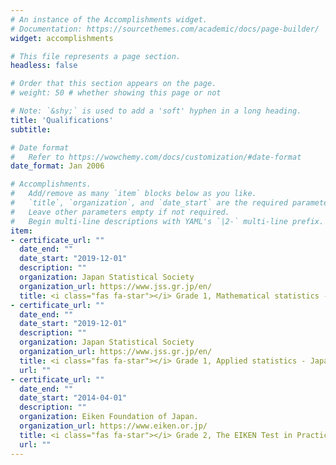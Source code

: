 ```yaml
---
# An instance of the Accomplishments widget.
# Documentation: https://sourcethemes.com/academic/docs/page-builder/
widget: accomplishments

# This file represents a page section.
headless: false

# Order that this section appears on the page.
# weight: 50 # whether showing this page or not

# Note: `&shy;` is used to add a 'soft' hyphen in a long heading.
title: 'Qualifications'
subtitle:

# Date format
#   Refer to https://wowchemy.com/docs/customization/#date-format
date_format: Jan 2006

# Accomplishments.
#   Add/remove as many `item` blocks below as you like.
#   `title`, `organization`, and `date_start` are the required parameters.
#   Leave other parameters empty if not required.
#   Begin multi-line descriptions with YAML's `|2-` multi-line prefix.
item:
- certificate_url: ""
  date_end: ""
  date_start: "2019-12-01"
  description: ""
  organization: Japan Statistical Society
  organization_url: https://www.jss.gr.jp/en/
  title: <i class="fas fa-star"></i> Grade 1, Mathematical statistics - Japan Statistical Society Certificate.
- certificate_url: ""
  date_end: ""
  date_start: "2019-12-01"
  description: ""
  organization: Japan Statistical Society
  organization_url: https://www.jss.gr.jp/en/
  title: <i class="fas fa-star"></i> Grade 1, Applied statistics - Japan Statistical Society Certificate.
  url: ""
- certificate_url: ""
  date_end: ""
  date_start: "2014-04-01"
  description: ""
  organization: Eiken Foundation of Japan.
  organization_url: https://www.eiken.or.jp/
  title: <i class="fas fa-star"></i> Grade 2, The EIKEN Test in Practical English Proficiency
  url: ""
---
```

